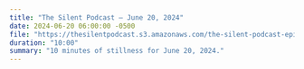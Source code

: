 ```yaml
---
title: "The Silent Podcast — June 20, 2024"
date: 2024-06-20 06:00:00 -0500
file: "https://thesilentpodcast.s3.amazonaws.com/the-silent-podcast-episode-track.mp3"
duration: "10:00"
summary: "10 minutes of stillness for June 20, 2024."
---
```

